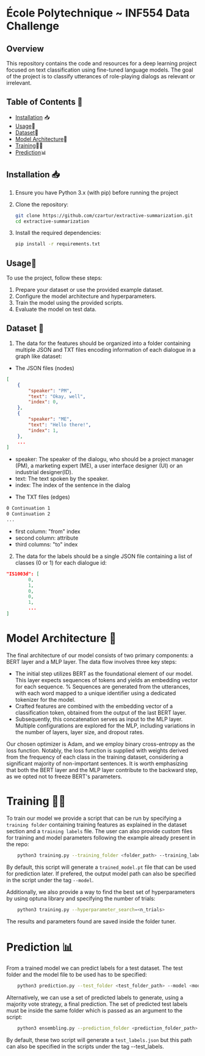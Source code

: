 # École Polytechnique  ~ INF554 Data Challenge 

## Overview
This repository contains the code and resources for a deep learning project focused on text classification using fine-tuned language models. The goal of the project is to classify utterances of role-playing dialogs as relevant or irrelevant.

## Table of Contents 📑
- [Installation](#installation) 📥
- [Usage](#usage)🚦
- [Dataset](#dataset)📂
- [Model Architecture](#model-architecture)🧠
- [Training](#training)🏋️‍♂️
- [Prediction](#prediction)📊

## Installation 📥
1. Ensure you have Python 3.x (with pip) before running the project

2. Clone the repository:
   ```bash
   git clone https://github.com/czartur/extractive-summarization.git
   cd extractive-summarization

3. Install the required dependencies:
    ```bash
    pip install -r requirements.txt

## Usage🚦
To use the project, follow these steps:

1. Prepare your dataset or use the provided example dataset.
2. Configure the model architecture and hyperparameters.
3. Train the model using the provided scripts.
4. Evaluate the model on test data. 

## Dataset 📂
1. The data for the features should be organized into a folder containing multiple JSON and TXT files encoding information of each dialogue in a graph like dataset:

- The JSON files (nodes)
```json
[
    {
        "speaker": "PM",
        "text": "Okay, well",
        "index": 0,
    },
    {
        "speaker": "ME",
        "text": "Hello there!",
        "index": 1,
    },
    ...
]
```

* speaker: The speaker of the dialogu, who should be a project manager (PM), a marketing expert (ME), a user interface designer (UI) or an industrial designer(ID).
* text: The text spoken by the speaker.
* index: The index of the sentence in the dialog

- The TXT files (edges)
```txt
0 Continuation 1
0 Continuation 2
...
```
* first column: "from" index
* second column: attribute
* third columns: "to" index

2. The data for the labels should be a single JSON file containing a list of classes (0 or 1) for each dialogue id:

```json
"IS1003d": [
        0,
        1,
        0,
        0,
        1,
        ...
]
```

# Model Architecture 🧠

The final architecture of our model consists of two primary components: a BERT layer and a MLP layer. The data flow involves three key steps:

* The initial step utilizes BERT as the foundational element of our model. This layer expects sequences of tokens and yields an embedding vector for each sequence. 
% Sequences are generated from the utterances, with each word mapped to a unique identifier using a dedicated tokenizer for the model.
* Crafted features are combined with the embedding vector of a classification token, obtained from the output of the last BERT layer.
* Subsequently, this concatenation serves as input to the MLP layer. Multiple configurations are explored for the MLP, including variations in the number of layers, layer size, and dropout rates.

Our chosen optimizer is Adam, and we employ binary cross-entropy as the loss function. Notably, the loss function is supplied with weights derived from the frequency of each class in the training dataset, considering a significant majority of non-important sentences. It is worth emphasizing that both the BERT layer and the MLP layer contribute to the backward step, as we opted not to freeze BERT's parameters.

# Training 🏋️‍♂️

To train our model we provide a script that can be run by specifying a ```training folder``` containing training features as explained in the dataset section and a ```training labels``` file. The user can also provide custom files for training and model parameters following the example already present in the repo:

```bash
    python3 training.py --training_folder <folder_path> --training_labels <labels_path>
```

By default, this script will generate a ```trained_model.pt``` file that can be used for prediction later. If prefered, the output model path can also be specified in the script under the tag ```--model```.

Additionally, we also provide a way to find the best set of hyperparameters by using optuna library and specifying the number of trials:

```bash
    python3 training.py --hyperparameter_search=<n_trials>
```

The results and parameters found are saved inside the folder tuner.

# Prediction 📊

From a trained model we can predict labels for a test dataset. The test folder and the model file to be used has to be specified:

```bash
    python3 prediction.py --test_folder <test_folder_path> --model <model_path>
```

Alternatively, we can use a set of predicted labels to generate, using a majority vote strategy, a final prediction. The set of predicted test labels must be inside the same folder which is passed as an argument to the script:

```bash
    python3 ensembling.py --prediction_folder <prediction_folder_path>
```

By default, these two script will generate a ```test_labels.json``` but this path can also be specified in the scripts under the tag --test_labels.
